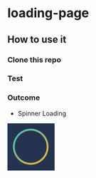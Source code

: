 # loading-page

## How to use it
### Clone this repo

### Test

### Outcome
- Spinner Loading


![Spinner Loading](/spinner-loading/image/outcome.gif)

